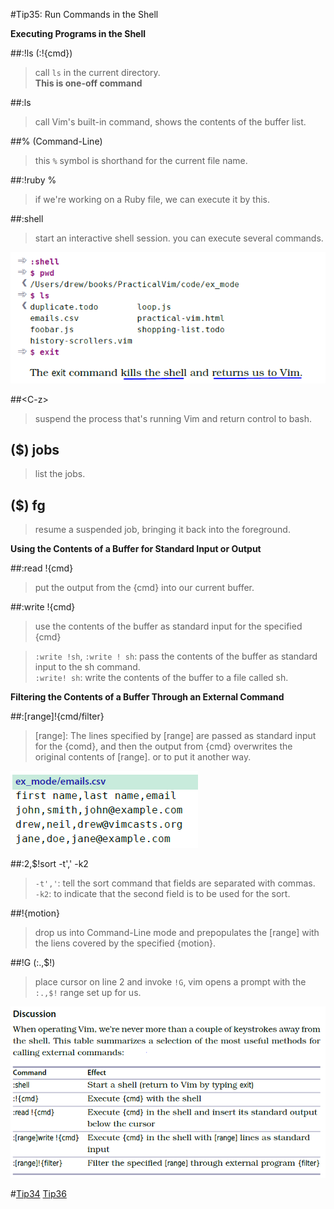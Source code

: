 #Tip35: Run Commands in the Shell  
  
**Executing Programs in the Shell**  
  
##:!ls (:!{cmd})  
>call `ls` in the current directory.  
>**This is one-off command**  
  
##:ls  
>call Vim's built-in command, shows the contents of the buffer list.  
  
##% (Command-Line)  
>this `%` symbol is shorthand for the current file name.  
  
##:!ruby %  
>if we're working on a Ruby file, we can execute it by this.  
  
##:shell  
>start an interactive shell session. you can execute several commands.  
  
![tip35_1](images/tip35_1.png)  
      
##&lt;C-z&gt;  
>suspend the process that's running Vim and return control to bash.  
  
## ($) jobs  
>list the jobs.  
  
## ($) fg  
>resume a suspended job, bringing it back into the foreground.  
  
**Using the Contents of a Buffer for Standard Input or Output**  
  
##:read !{cmd}  
>put the output from the {cmd} into our current buffer.  
  
##:write !{cmd}  
>use the contents of the buffer as standard input for the specified {cmd}  
  
>`:write !sh`, `:write ! sh`: pass the contents of the buffer as standard input to the sh command.  
>`:write! sh`: write the contents of the buffer to a file called sh.  
  
  
**Filtering the Contents of a Buffer Through an External Command**  
  
##:[range]!{cmd/filter}  
>[range]: The lines specified by [range] are passed as standard input for the {comd}, and then the output from {cmd} overwrites the original contents of [range]. or to put it another way.  
  
![tip35_2](images/tip35_2.png)  
  
##:2,$!sort -t',' -k2  
>`-t','`: tell the sort command that fields are separated with commas.  
>`-k2`: to indicate that the second field is to be used for the sort.  
  
##!{motion}  
>drop us into Command-Line mode and prepopulates the [range] with the liens covered by the specified {motion}.  
  
##!G  (:.,$!)  
>place cursor on line 2 and invoke `!G`, vim opens a prompt with the `:.,$!` range set up for us.  
  
  
![tip35_3](images/tip35_3.png)  
      
#[Tip34](tip34.md) [Tip36](tip36.md)
